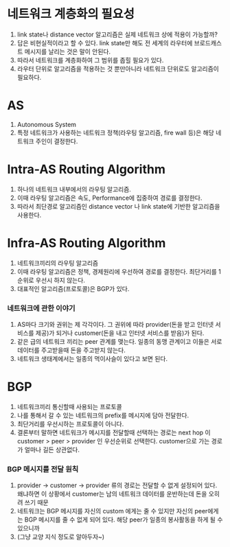 # 네트워크 계층화의 필요성
1. link state나 distance vector 알고리즘은 실제 네트워크 상에 적용이 가능할까?
2. 답은 비현실적이라고 할 수 있다. link state만 해도 전 세계의 라우터에 브로드캐스트 메시지를 날리는 것은 말이 안된다.
3. 따라서 네트워크를 계층화하여 그 범위를 좁힐 필요가 있다.
4. 라우터 단위로 알고리즘을 적용하는 것 뿐만아니라 네트워크 단위로도 알고리즘이 필요하다.

# AS
1. Autonomous System
2. 특정 네트워크가 사용하는 네트워크 정책(라우팅 알고리즘, fire wall 등)은 해당 네트워크 주인이 결정한다.

# Intra-AS Routing Algorithm
1. 하나의 네트워크 내부에서의 라우팅 알고리즘.
2. 이때 라우팅 알고리즘은 속도, Performance에 집중하여 경로를 결정한다.
3. 따라서 최단경로 알고리즘인 distance vector 나 link state에 기반한 알고리즘을 사용한다.

# Infra-AS Routing Algorithm
1. 네트워크끼리의 라우팅 알고리즘
2. 이때 라우팅 알고리즘은 정책, 경제원리에 우선하여 경로를 결정한다. 최단거리를 1순위로 우선시 하지 않는다.
3. 대표적인 알고리즘(프로토콜)은 BGP가 있다.

### 네트워크에 관한 이야기
1. AS마다 크기와 권위는 제 각각이다. 그 권위에 따라 provider(돈을 받고 인터넷 서비스를 제공)가 되거나 customer(돈을 내고 인터넷 서비스를 받음)가 된다.
2. 같은 급의 네트워크 끼리는 peer 관계를 맺는다. 일종의 동맹 관계이고 이들은 서로 데이터를 주고받을때 돈을 주고받지 않는다.
3. 네트워크 생태계에서는 일종의 먹이사슬이 있다고 보면 된다.

# BGP
1. 네트워크끼리 통신할때 사용되는 프로토콜
2. 나를 통해서 갈 수 있는 네트워크의 prefix를 메시지에 담아 전달한다.
3. 최단거리를 우선시하는 프로토콜이 아니다.
4. 결론부터 말하면 네트워크가 메시지를 전달할때 선택하는 경로는 next hop 이 customer > peer > provider 인 우선순위로 선택한다. customer으로 가는 경로가 얼마나 길든 상관없다.

### BGP 메시지를 전달 원칙
1. provider -> customer -> provider 류의 경로는 전달할 수 없게 설정되어 있다. 왜냐하면 이 상황에서 customer는 남의 네트워크 데이터를 운반하는데 돈을 오히려 쓰기 때문
2. 네트워크는 BGP 메시지를 자신의 custom 에게는 줄 수 있지만 자신의 peer에게는 BGP 메시지를 줄 수 없게 되어 있다. 해당 peer가 일종의 봉사활동을 하게 될 수 있으니까
3. (그냥 교양 지식 정도로 알아두자~)
